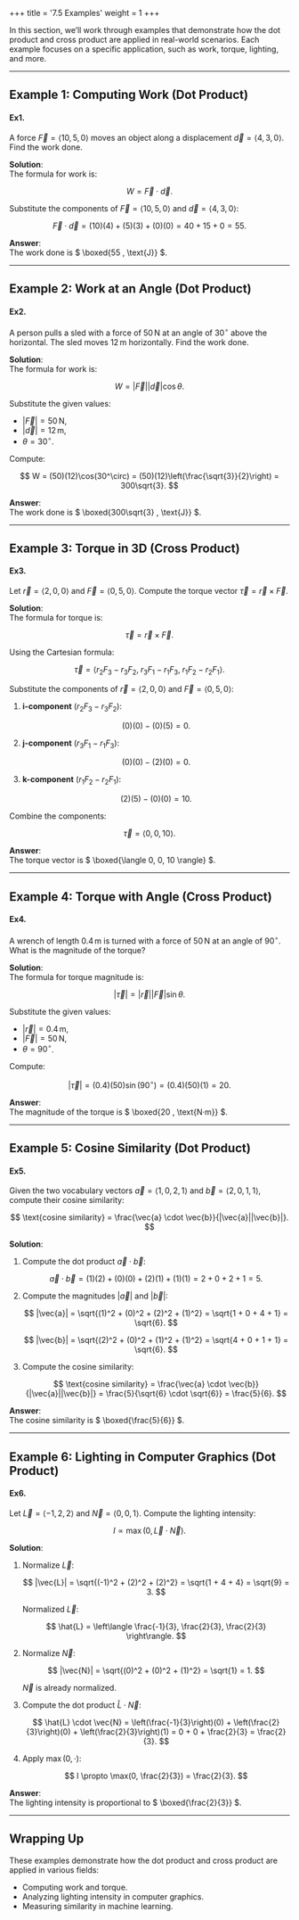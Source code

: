 +++
title = '7.5 Examples'
weight = 1
+++

In this section, we’ll work through examples that demonstrate how the dot product and cross product are applied in real-world scenarios. Each example focuses on a specific application, such as work, torque, lighting, and more.

---

## Example 1: Computing Work (Dot Product)

#### Ex1.
A force $\vec{F} = \langle 10, 5, 0 \rangle$ moves an object along a displacement $\vec{d} = \langle 4, 3, 0 \rangle$. Find the work done.

**Solution**:  
The formula for work is:

$$
W = \vec{F} \cdot \vec{d}.
$$

Substitute the components of $\vec{F} = \langle 10, 5, 0 \rangle$ and $\vec{d} = \langle 4, 3, 0 \rangle$:

$$
\vec{F} \cdot \vec{d} = (10)(4) + (5)(3) + (0)(0) = 40 + 15 + 0 = 55.
$$

**Answer**:  
The work done is $ \boxed{55 \, \text{J}} $.

---

## Example 2: Work at an Angle (Dot Product)

#### Ex2.
A person pulls a sled with a force of $50 \, \text{N}$ at an angle of $30^\circ$ above the horizontal. The sled moves $12 \, \text{m}$ horizontally. Find the work done.

**Solution**:  
The formula for work is:

$$
W = |\vec{F}||\vec{d}|\cos\theta.
$$

Substitute the given values:
- $|\vec{F}| = 50 \, \text{N}$,
- $|\vec{d}| = 12 \, \text{m}$,
- $\theta = 30^\circ$.

Compute:

$$
W = (50)(12)\cos(30^\circ) = (50)(12)\left(\frac{\sqrt{3}}{2}\right) = 300\sqrt{3}.
$$

**Answer**:  
The work done is $ \boxed{300\sqrt{3} \, \text{J}} $.

---

## Example 3: Torque in 3D (Cross Product)

#### Ex3.
Let $\vec{r} = \langle 2, 0, 0 \rangle$ and $\vec{F} = \langle 0, 5, 0 \rangle$. Compute the torque vector $\vec{\tau} = \vec{r} \times \vec{F}$.

**Solution**:  
The formula for torque is:

$$
\vec{\tau} = \vec{r} \times \vec{F}.
$$

Using the Cartesian formula:

$$
\vec{\tau} = \langle r_2F_3 - r_3F_2, \; r_3F_1 - r_1F_3, \; r_1F_2 - r_2F_1 \rangle.
$$

Substitute the components of $\vec{r} = \langle 2, 0, 0 \rangle$ and $\vec{F} = \langle 0, 5, 0 \rangle$:

1. **i-component** ($r_2F_3 - r_3F_2$):

   $$
   (0)(0) - (0)(5) = 0.
   $$

2. **j-component** ($r_3F_1 - r_1F_3$):

   $$
   (0)(0) - (2)(0) = 0.
   $$

3. **k-component** ($r_1F_2 - r_2F_1$):

   $$
   (2)(5) - (0)(0) = 10.
   $$

Combine the components:

$$
\vec{\tau} = \langle 0, 0, 10 \rangle.
$$

**Answer**:  
The torque vector is $ \boxed{\langle 0, 0, 10 \rangle} $.

---

## Example 4: Torque with Angle (Cross Product)

#### Ex4.
A wrench of length $0.4 \, \text{m}$ is turned with a force of $50 \, \text{N}$ at an angle of $90^\circ$. What is the magnitude of the torque?

**Solution**:  
The formula for torque magnitude is:

$$
|\vec{\tau}| = |\vec{r}||\vec{F}|\sin\theta.
$$

Substitute the given values:
- $|\vec{r}| = 0.4 \, \text{m}$,
- $|\vec{F}| = 50 \, \text{N}$,
- $\theta = 90^\circ$.

Compute:

$$
|\vec{\tau}| = (0.4)(50)\sin(90^\circ) = (0.4)(50)(1) = 20.
$$

**Answer**:  
The magnitude of the torque is $ \boxed{20 \, \text{N·m}} $.

---

## Example 5: Cosine Similarity (Dot Product)

#### Ex5.
Given the two vocabulary vectors $\vec{a} = \langle 1, 0, 2, 1 \rangle$ and $\vec{b} = \langle 2, 0, 1, 1 \rangle$, compute their cosine similarity:

$$
\text{cosine similarity} = \frac{\vec{a} \cdot \vec{b}}{|\vec{a}||\vec{b}|}.
$$

**Solution**:  
1. Compute the dot product $\vec{a} \cdot \vec{b}$:

   $$
   \vec{a} \cdot \vec{b} = (1)(2) + (0)(0) + (2)(1) + (1)(1) = 2 + 0 + 2 + 1 = 5.
   $$

2. Compute the magnitudes $|\vec{a}|$ and $|\vec{b}|$:

   $$
   |\vec{a}| = \sqrt{(1)^2 + (0)^2 + (2)^2 + (1)^2} = \sqrt{1 + 0 + 4 + 1} = \sqrt{6}.
   $$

   $$
   |\vec{b}| = \sqrt{(2)^2 + (0)^2 + (1)^2 + (1)^2} = \sqrt{4 + 0 + 1 + 1} = \sqrt{6}.
   $$

3. Compute the cosine similarity:

   $$
   \text{cosine similarity} = \frac{\vec{a} \cdot \vec{b}}{|\vec{a}||\vec{b}|} = \frac{5}{\sqrt{6} \cdot \sqrt{6}} = \frac{5}{6}.
   $$

**Answer**:  
The cosine similarity is $ \boxed{\frac{5}{6}} $.

---

## Example 6: Lighting in Computer Graphics (Dot Product)

#### Ex6.
Let $\vec{L} = \langle -1, 2, 2 \rangle$ and $\vec{N} = \langle 0, 0, 1 \rangle$. Compute the lighting intensity:

$$
I \propto \max(0, \vec{L} \cdot \vec{N}).
$$

**Solution**:  
1. Normalize $\vec{L}$:

   $$
   |\vec{L}| = \sqrt{(-1)^2 + (2)^2 + (2)^2} = \sqrt{1 + 4 + 4} = \sqrt{9} = 3.
   $$

   Normalized $\vec{L}$:

   $$
   \hat{L} = \left\langle \frac{-1}{3}, \frac{2}{3}, \frac{2}{3} \right\rangle.
   $$

2. Normalize $\vec{N}$:

   $$
   |\vec{N}| = \sqrt{(0)^2 + (0)^2 + (1)^2} = \sqrt{1} = 1.
   $$

   $\vec{N}$ is already normalized.

3. Compute the dot product $\hat{L} \cdot \vec{N}$:

   $$
   \hat{L} \cdot \vec{N} = \left(\frac{-1}{3}\right)(0) + \left(\frac{2}{3}\right)(0) + \left(\frac{2}{3}\right)(1) = 0 + 0 + \frac{2}{3} = \frac{2}{3}.
   $$

4. Apply $\max(0, \cdot)$:

   $$
   I \propto \max(0, \frac{2}{3}) = \frac{2}{3}.
   $$

**Answer**:  
The lighting intensity is proportional to $ \boxed{\frac{2}{3}} $.

---

## Wrapping Up

These examples demonstrate how the dot product and cross product are applied in various fields:
- Computing work and torque.
- Analyzing lighting intensity in computer graphics.
- Measuring similarity in machine learning.
